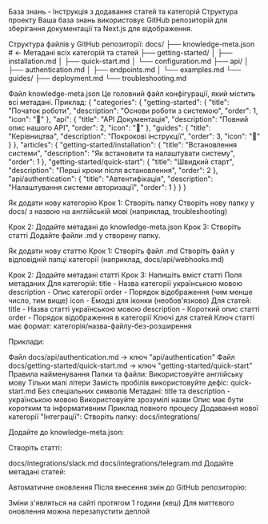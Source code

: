 База знань - Інструкція з додавання статей та категорій
Структура проекту
Ваша база знань використовує GitHub репозиторій для зберігання документації та Next.js для відображення.


Структура файлів у GitHub репозиторії:
docs/
├── knowledge-meta.json         # ← Метадані всіх категорій та статей
├── getting-started/
│   ├── installation.md
│   ├── quick-start.md
│   └── configuration.md
├── api/
│   ├── authentication.md
│   ├── endpoints.md
│   └── examples.md
└── guides/
    ├── deployment.md
    └── troubleshooting.md
		
Файл knowledge-meta.json
Це головний файл конфігурації, який містить всі метадані. Приклад:
{
  "categories": {
    "getting-started": {
      "title": "Початок роботи",
      "description": "Основи роботи з системою",
      "order": 1,
      "icon": "🚀"
    },
    "api": {
      "title": "API Документація",
      "description": "Повний опис нашого API",
      "order": 2,
      "icon": "🔧"
    },
    "guides": {
      "title": "Керівництва",
      "description": "Покрокові інструкції",
      "order": 3,
      "icon": "📖"
    }
  },
  "articles": {
    "getting-started/installation": {
      "title": "Встановлення системи",
      "description": "Як встановити та налаштувати систему",
      "order": 1
    },
    "getting-started/quick-start": {
      "title": "Швидкий старт",
      "description": "Перші кроки після встановлення",
      "order": 2
    },
    "api/authentication": {
      "title": "Автентифікація",
      "description": "Налаштування системи авторизації",
      "order": 1
    }
  }
}


Як додати нову категорію
Крок 1: Створіть папку
Створіть нову папку у docs/ з назвою на англійській мові (наприклад, troubleshooting)

Крок 2: Додайте метадані до knowledge-meta.json
Крок 3: Створіть статті
Додайте файли .md у створену папку.

Як додати нову статтю
Крок 1: Створіть файл .md
Створіть файл у відповідній папці категорії (наприклад, docs/api/webhooks.md)

Крок 2: Додайте метадані статті
Крок 3: Напишіть вміст статті
Поля метаданих
Для категорій:
title - Назва категорії українською мовою
description - Опис категорії
order - Порядок відображення (чим менше число, тим вище)
icon - Емодзі для іконки (необов'язково)
Для статей:
title - Назва статті українською мовою
description - Короткий опис статті
order - Порядок відображення в категорії
Ключі для статей
Ключ статті має формат: категорія/назва-файлу-без-розширення

Приклади:

Файл docs/api/authentication.md → ключ "api/authentication"
Файл docs/getting-started/quick-start.md → ключ "getting-started/quick-start"
Правила найменування
Папки та файли:
Використовуйте англійську мову
Тільки малі літери
Замість пробілів використовуйте дефіс: quick-start.md
Без спеціальних символів
Метадані:
title та description - українською мовою
Використовуйте зрозумілі назви
Опис має бути коротким та інформативним
Приклад повного процесу
Додавання нової категорії "Інтеграції":
Створіть папку: docs/integrations/

Додайте до knowledge-meta.json:

Створіть статті:

docs/integrations/slack.md
docs/integrations/telegram.md
Додайте метадані статей:

Автоматичне оновлення
Після внесення змін до GitHub репозиторію:

Зміни з'являться на сайті протягом 1 години (кеш)
Для миттєвого оновлення можна перезапустити деплой
